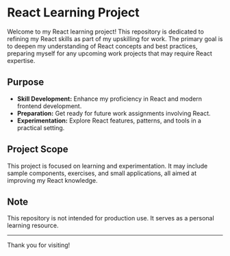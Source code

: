 # React Learning Project

Welcome to my React learning project! This repository is dedicated to refining my React skills as part of my upskilling for work. The primary goal is to deepen my understanding of React concepts and best practices, preparing myself for any upcoming work projects that may require React expertise.

## Purpose

- **Skill Development:** Enhance my proficiency in React and modern frontend development.
- **Preparation:** Get ready for future work assignments involving React.
- **Experimentation:** Explore React features, patterns, and tools in a practical setting.

## Project Scope

This project is focused on learning and experimentation. It may include sample components, exercises, and small applications, all aimed at improving my React knowledge.

## Note

This repository is not intended for production use. It serves as a personal learning resource.

---

Thank you for visiting!
